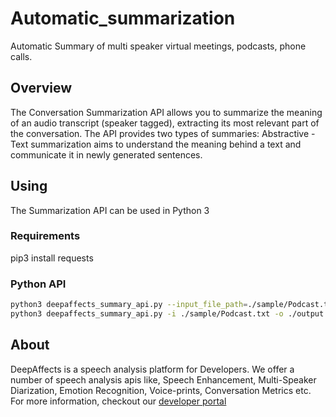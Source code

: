 # Automatic_summarization
Automatic Summary of multi speaker virtual meetings, podcasts, phone calls. 

## Overview
The Conversation Summarization API allows you to summarize the meaning of an audio transcript (speaker tagged), extracting its most relevant part of the conversation. The API provides two types of summaries:
Abstractive - Text summarization aims to understand the meaning behind a text and communicate it in newly generated sentences.


## Using

The Summarization API can be used in Python 3


### Requirements

pip3 install requests


### Python API

```bash
python3 deepaffects_summary_api.py --input_file_path=./sample/Podcast.txt --output_folder=./output --model=iamus
python3 deepaffects_summary_api.py -i ./sample/Podcast.txt -o ./output -m iamus
```





## About
DeepAffects is a speech analysis platform for Developers. We offer a number of speech analysis apis like, Speech Enhancement, Multi-Speaker Diarization, Emotion Recognition, Voice-prints, Conversation Metrics etc. For more information, checkout our [developer portal](https://developers.deepaffects.com)
